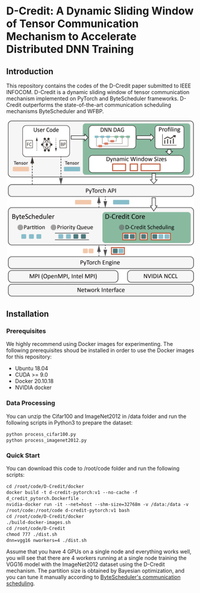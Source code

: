 # D-Credit: A Dynamic Sliding Window of Tensor Communication Mechanism to Accelerate Distributed DNN Training #  
## Introduction ##
This repository contains the codes of the D-Credit paper submitted to IEEE INFOCOM. D-Credit is a dynamic sliding window of tensor communication mechanism implemented on PyTorch and ByteScheduler frameworks. D-Credit outperforms the state-of-the-art communication scheduling mechanisms ByteScheduler and WFBP.  
<div align=center><img src="system%20architecture.png" width="500"/></div> 

## Installation ##
### Prerequisites ###
We highly recommend using Docker images for experimenting. The following prerequisites shoud be installed in order to use the Docker images for this repository:  
* Ubuntu 18.04  
* CUDA >= 9.0  
* Docker 20.10.18  
* NVIDIA docker
### Data Processing ###
You can unzip the Cifar100 and ImageNet2012 in /data folder and run the following scripts in Python3 to prepare the dataset:  
```
python process_cifar100.py  
python process_imagenet2012.py  
```
### Quick Start ###
You can download this code to /root/code folder and run the following scripts:  
```
cd /root/code/D-Credit/docker  
docker build -t d-credit-pytorch:v1 --no-cache -f d_credit_pytorch.Dockerfile .  
nvidia-docker run -it --net=host --shm-size=32768m -v /data:/data -v /root/code:/root/code d-credit-pytorch:v1 bash  
cd /root/code/D-Credit/docker  
./build-docker-images.sh  
cd /root/code/D-Credit  
chmod 777 ./dist.sh  
dnn=vgg16 nworkers=4 ./dist.sh
```  
Assume that you have 4 GPUs on a single node and everything works well, you will see that there are 4 workers running at a single node training the VGG16 model with the ImageNet2012 dataset using the D-Credit mechanism. The partition size is obtained by Bayesian optimization, and you can tune it manually according to [ByteScheduler's communication scheduling](https://github.com/bytedance/byteps/blob/bytescheduler/bytescheduler/docs/scheduling.md).
